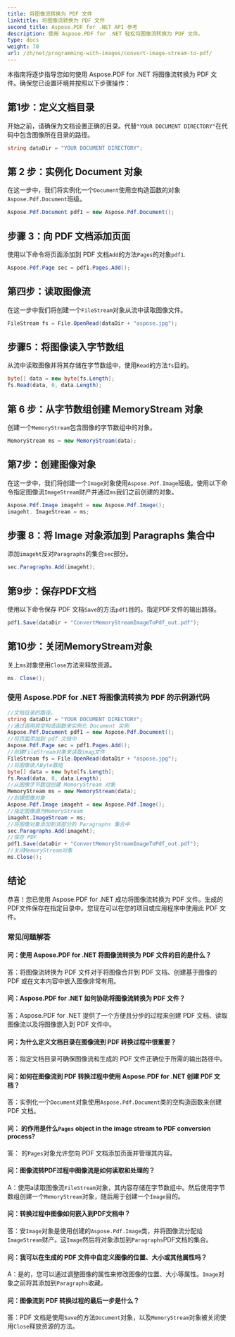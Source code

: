 ```yaml
---
title: 将图像流转换为 PDF 文件
linktitle: 将图像流转换为 PDF 文件
second_title: Aspose.PDF for .NET API 参考
description: 使用 Aspose.PDF for .NET 轻松将图像流转换为 PDF 文件。
type: docs
weight: 70
url: /zh/net/programming-with-images/convert-image-stream-to-pdf/
---
```

本指南将逐步指导您如何使用 Aspose.PDF for .NET 将图像流转换为 PDF 文件。确保您已设置环境并按照以下步骤操作：

## 第1步：定义文档目录

开始之前，请确保为文档设置正确的目录。代替`"YOUR DOCUMENT DIRECTORY"`在代码中包含图像所在目录的路径。

```csharp
string dataDir = "YOUR DOCUMENT DIRECTORY";
```

## 第 2 步：实例化 Document 对象

在这一步中，我们将实例化一个`Document`使用空构造函数的对象`Aspose.Pdf.Document`班级。

```csharp
Aspose.Pdf.Document pdf1 = new Aspose.Pdf.Document();
```

## 步骤 3：向 PDF 文档添加页面

使用以下命令将页面添加到 PDF 文档`Add`的方法`Pages`的对象`pdf1`.

```csharp
Aspose.Pdf.Page sec = pdf1.Pages.Add();
```

## 第四步：读取图像流

在这一步中我们将创建一个`FileStream`对象从流中读取图像文件。

```csharp
FileStream fs = File.OpenRead(dataDir + "aspose.jpg");
```

## 步骤5：将图像读入字节数组

从流中读取图像并将其存储在字节数组中，使用`Read`的方法`fs`目的。

```csharp
byte[] data = new byte[fs.Length];
fs.Read(data, 0, data.Length);
```

## 第 6 步：从字节数组创建 MemoryStream 对象

创建一个`MemoryStream`包含图像的字节数组中的对象。

```csharp
MemoryStream ms = new MemoryStream(data);
```

## 第7步：创建图像对象

在这一步中，我们将创建一个`Image`对象使用`Aspose.Pdf.Image`班级。使用以下命令指定图像流`ImageStream`财产并通过`ms`我们之前创建的对象。

```csharp
Aspose.Pdf.Image imageht = new Aspose.Pdf.Image();
imageht. ImageStream = ms;
```

## 步骤 8：将 Image 对象添加到 Paragraphs 集合中

添加`imageht`反对`Paragraphs`的集合`sec`部分。

```csharp
sec.Paragraphs.Add(imageht);
```

## 第9步：保存PDF文档

使用以下命令保存 PDF 文档`Save`的方法`pdf1`目的。指定PDF文件的输出路径。

```csharp
pdf1.Save(dataDir + "ConvertMemoryStreamImageToPdf_out.pdf");
```

## 第10步：关闭MemoryStream对象

关上`ms`对象使用`Close`方法来释放资源。

```csharp
ms. Close();
```

### 使用 Aspose.PDF for .NET 将图像流转换为 PDF 的示例源代码 
```csharp
//文档目录的路径。
string dataDir = "YOUR DOCUMENT DIRECTORY";
//通过调用其空构造函数来实例化 Document 实例
Aspose.Pdf.Document pdf1 = new Aspose.Pdf.Document();
//将页面添加到 pdf 文档中
Aspose.Pdf.Page sec = pdf1.Pages.Add();
//创建FileStream对象来读取imag文件
FileStream fs = File.OpenRead(dataDir + "aspose.jpg");
//将图像读入Byte数组
byte[] data = new byte[fs.Length];
fs.Read(data, 0, data.Length);
//从图像字节数组创建 MemoryStream 对象
MemoryStream ms = new MemoryStream(data);
//创建图像对象
Aspose.Pdf.Image imageht = new Aspose.Pdf.Image();
//指定图像源为MemoryStream
imageht.ImageStream = ms;
//将图像对象添加到该部分的 Paragraphs 集合中
sec.Paragraphs.Add(imageht);
//保存 PDF
pdf1.Save(dataDir + "ConvertMemoryStreamImageToPdf_out.pdf");
//关闭MemoryStream对象
ms.Close();
```

## 结论

恭喜！您已使用 Aspose.PDF for .NET 成功将图像流转换为 PDF 文件。生成的PDF文件保存在指定目录中。您现在可以在您的项目或应用程序中使用此 PDF 文件。

### 常见问题解答

#### 问：使用 Aspose.PDF for .NET 将图像流转换为 PDF 文件的目的是什么？

答：将图像流转换为 PDF 文件对于将图像合并到 PDF 文档、创建基于图像的 PDF 或在文本内容中嵌入图像非常有用。

#### 问：Aspose.PDF for .NET 如何协助将图像流转换为 PDF 文件？

答：Aspose.PDF for .NET 提供了一个方便且分步的过程来创建 PDF 文档、读取图像流以及将图像嵌入到 PDF 文件中。

#### 问：为什么定义文档目录在图像流到 PDF 转换过程中很重要？

答：指定文档目录可确保图像流和生成的 PDF 文件正确位于所需的输出路径中。

#### 问：如何在图像流到 PDF 转换过程中使用 Aspose.PDF for .NET 创建 PDF 文档？

答：实例化一个`Document`对象使用`Aspose.Pdf.Document`类的空构造函数来创建 PDF 文档。

#### 问： 的作用是什么`Pages` object in the image stream to PDF conversion process?

答： 的`Pages`对象允许您向 PDF 文档添加页面并管理其内容。

#### 问：图像流转PDF过程中图像流是如何读取和处理的？

 A：使用a读取图像流`FileStream`对象，其内容存储在字节数组中。然后使用字节数组创建一个`MemoryStream`对象，随后用于创建一个`Image`目的。

#### 问：转换过程中图像如何嵌入到PDF文档中？

答：安`Image`对象是使用创建的`Aspose.Pdf.Image`类，并将图像流分配给`ImageStream`财产。这`Image`然后将对象添加到`Paragraphs`PDF文档的集合。

#### 问：我可以在生成的 PDF 文件中自定义图像的位置、大小或其他属性吗？

 A：是的，您可以通过调整图像的属性来修改图像的位置、大小等属性。`Image`对象之前将其添加到`Paragraphs`收藏。

#### 问：图像流到 PDF 转换过程的最后一步是什么？

答：PDF 文档是使用`Save`的方法`Document`对象，以及`MemoryStream`对象被关闭使用`Close`释放资源的方法。